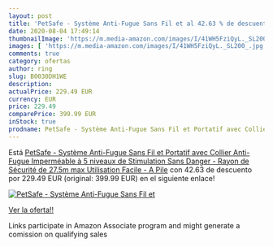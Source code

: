```yaml
---
layout: post
title: 'PetSafe - Système Anti-Fugue Sans Fil et al 42.63 % de descuento'
date: 2020-08-04 17:49:14
thumbnailImage: 'https://m.media-amazon.com/images/I/41WH5FziQyL._SL200_.jpg'
images: [ 'https://m.media-amazon.com/images/I/41WH5FziQyL._SL200_.jpg' ]
comments: true
category: ofertas
author: ring
slug: B0030DH1WE
description:
actualPrice: 229.49 EUR
currency: EUR
price: 229.49
comparePrice: 399.99 EUR
inStock: true
prodname: PetSafe - Système Anti-Fugue Sans Fil et Portatif avec Collier Anti-Fugue Imperméable à 5 niveaux de Stimulation Sans Danger - Rayon de Sécurité de 27.5m max  Utilisation Facile - A Pile
---
```


Está [PetSafe - Système Anti-Fugue Sans Fil et Portatif avec Collier Anti-Fugue Imperméable à 5 niveaux de Stimulation Sans Danger - Rayon de Sécurité de 27.5m max  Utilisation Facile - A Pile](https://www.amazon.fr/dp/B0030DH1WE/?tag=tolees0d-21) con 42.63 de descuento por 229.49 EUR (original: 399.99 EUR) en el siguiente enlace!

[![PetSafe - Système Anti-Fugue Sans Fil et](https://m.media-amazon.com/images/I/41WH5FziQyL._SL200_.jpg)](https://www.amazon.fr/dp/B0030DH1WE/?tag=tolees0d-21)

[Ver la oferta!!](https://www.amazon.fr/dp/B0030DH1WE/?tag=tolees0d-21)

Links participate in Amazon Associate program and might generate a comission on qualifying sales


